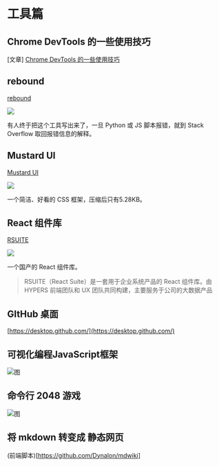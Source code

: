 # 工具篇

## Chrome DevTools 的一些使用技巧

[文章] [Chrome DevTools 的一些使用技巧](https://flaviocopes.com/chrome-devtools-tips/#drag-and-drop-in-the-elements-panel)


## rebound

[rebound](https://github.com/shobrook/rebound)

![](http://www.ruanyifeng.com/blogimg/asset/2018/bg2018042812.jpg)

有人终于把这个工具写出来了，一旦 Python 或 JS 脚本报错，就到 Stack Overflow 取回报错信息的解释。

## Mustard UI

[Mustard UI](https://mustard-ui.com/)

![](http://www.ruanyifeng.com/blogimg/asset/2018/bg2018042811.png)

一个简洁、好看的 CSS 框架，压缩后只有5.28KB。

## React 组件库

[RSUITE](https://github.com/rsuite/rsuite)

![](http://www.ruanyifeng.com/blogimg/asset/2018/bg2018042814.png)

一个国产的 React 组件库。

> RSUITE（React Suite）是一套用于企业系统产品的 React 组件库。由 HYPERS 前端团队和 UX 团队共同构建，主要服务于公司的大数据产品

## GItHub 桌面

[https://desktop.github.com/](https://desktop.github.com/)


## 可视化编程JavaScript框架

[](https://github.com/retejs/rete)

![图](http://on3wruzc4.bkt.clouddn.com/rejs.png)

## 命令行 2048 游戏

[](https://github.com/plibither8/2048.cpp)

![图](http://on3wruzc4.bkt.clouddn.com/c++.jpeg)

## 将 mkdown 转变成 静态网页

(前端脚本)[https://github.com/Dynalon/mdwiki]
